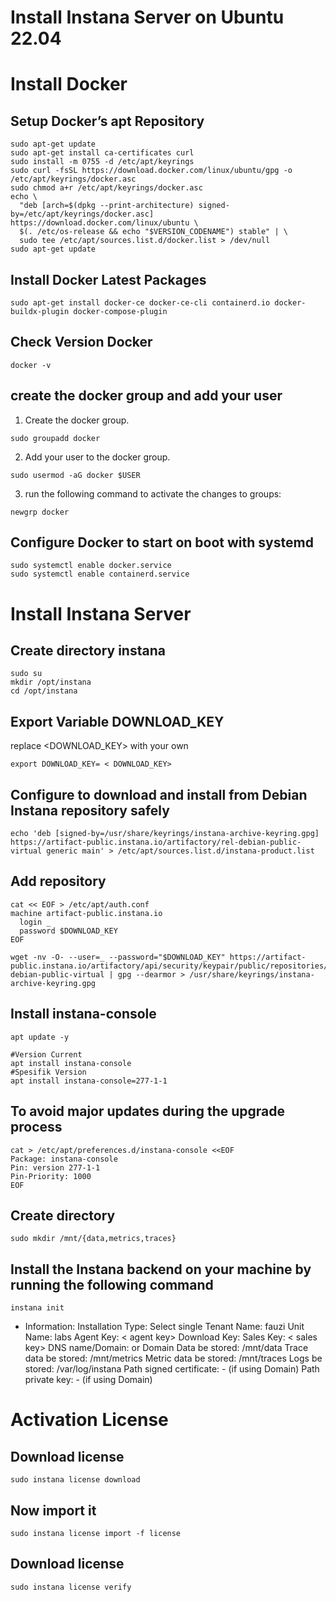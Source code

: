 # Install Instana Server on Ubuntu 22.04 #

# Install Docker #
## Setup Docker’s apt Repository ##
```
sudo apt-get update
sudo apt-get install ca-certificates curl
sudo install -m 0755 -d /etc/apt/keyrings
sudo curl -fsSL https://download.docker.com/linux/ubuntu/gpg -o /etc/apt/keyrings/docker.asc
sudo chmod a+r /etc/apt/keyrings/docker.asc
echo \
  "deb [arch=$(dpkg --print-architecture) signed-by=/etc/apt/keyrings/docker.asc] https://download.docker.com/linux/ubuntu \
  $(. /etc/os-release && echo "$VERSION_CODENAME") stable" | \
  sudo tee /etc/apt/sources.list.d/docker.list > /dev/null
sudo apt-get update
```

## Install Docker Latest Packages ##
```
sudo apt-get install docker-ce docker-ce-cli containerd.io docker-buildx-plugin docker-compose-plugin
```

## Check Version Docker ##
```
docker -v
```

##  create the docker group and add your user ##
1. Create the docker group.
```
sudo groupadd docker
```

2. Add your user to the docker group.
```
sudo usermod -aG docker $USER
```

3. run the following command to activate the changes to groups:
```
newgrp docker
```

## Configure Docker to start on boot with systemd #
```
sudo systemctl enable docker.service
sudo systemctl enable containerd.service
```


# Install Instana Server #

## Create directory instana ##
```
sudo su
mkdir /opt/instana
cd /opt/instana
```

## Export Variable DOWNLOAD_KEY ##
replace <DOWNLOAD_KEY> with your own
```
export DOWNLOAD_KEY= < DOWNLOAD_KEY>
```

## Configure to download and install from Debian Instana repository safely ##
```
echo 'deb [signed-by=/usr/share/keyrings/instana-archive-keyring.gpg] https://artifact-public.instana.io/artifactory/rel-debian-public-virtual generic main' > /etc/apt/sources.list.d/instana-product.list
```

## Add repository ##
```
cat << EOF > /etc/apt/auth.conf
machine artifact-public.instana.io
  login _
  password $DOWNLOAD_KEY
EOF

wget -nv -O- --user=_ --password="$DOWNLOAD_KEY" https://artifact-public.instana.io/artifactory/api/security/keypair/public/repositories/rel-debian-public-virtual | gpg --dearmor > /usr/share/keyrings/instana-archive-keyring.gpg
```

## Install instana-console ##
```
apt update -y
```
```
#Version Current
apt install instana-console
#Spesifik Version
apt install instana-console=277-1-1
```

## To avoid major updates during the upgrade process ##
```
cat > /etc/apt/preferences.d/instana-console <<EOF
Package: instana-console
Pin: version 277-1-1
Pin-Priority: 1000
EOF
```

## Create directory ##
```
sudo mkdir /mnt/{data,metrics,traces}
```

## Install the Instana backend on your machine by running the following command ##
```
instana init
```

 - Information:
Installation Type: Select single
Tenant Name: fauzi
Unit Name: labs
Agent Key: < agent key>
Download Key: <download key>
Sales Key: < sales key>
DNS name/Domain: <use IP VM> or Domain
Data be stored: /mnt/data
Trace data be stored: /mnt/metrics
Metric data be stored: /mnt/traces
Logs be stored: /var/log/instana
Path signed certificate: - (if using Domain)
Path private key: - (if using Domain)

# Activation License #

## Download license ##
```
sudo instana license download
```
## Now import it ##
```
sudo instana license import -f license
```
## Download license ##
```
sudo instana license verify
```

